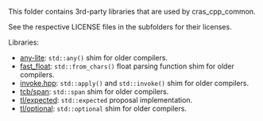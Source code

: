 This folder contains 3rd-party libraries that are used by cras_cpp_common.

See the respective LICENSE files in the subfolders for their licenses.

Libraries:

- [any-lite](any-lite): `std::any()` shim for older compilers.
- [fast_float](fast_float): `std::from_chars()` float parsing function shim for older compilers.
- [invoke.hpp](invoke.hpp): `std::apply()` and `std::invoke()` shim for older compilers.
- [tcb/span](tcb): `std::span` shim for older compilers.
- [tl/expected](tl): `std::expected` proposal implementation.
- [tl/optional](tl): `std::optional` shim for older compilers.